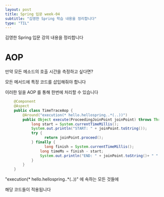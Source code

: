 ```yaml
---
layout: post
title: Spring 입문 week-04
subtitle: "김영한 Spring 학습 내용을 정리합니다"
type: "TIL"
---
```


김영한 Spring 입문 강의 내용을 정리합니다

# AOP

만약 모든 메소드의 호출 시간을 측정하고 싶다면?

모든 메서드에 특정 코드를 삽입해줘야 합니다

이러한 일을 AOP 를 통해 한번에 처리할 수 있습니다

```java
    @Component
    @Aspect
    public class TimeTraceAop {
        @Around("execution(* hello.hellospring..*(..))")
        public Object execute(ProceedingJoinPoint joinPoint) throws Throwable {
            long start = System.currentTimeMillis();
            System.out.println("START: " + joinPoint.toString());
            try {
                  return joinPoint.proceed();
            } finally {
                  long finish = System.currentTimeMillis();
                long timeMs = finish - start;
                System.out.println("END: " + joinPoint.toString()+ " " + timeMs + "ms");
            }
        }
    }
```
"execution(* hello.hellospring..*(..))" 에 속하는 모든 것들에

해당 코드들이 적용됩니다
